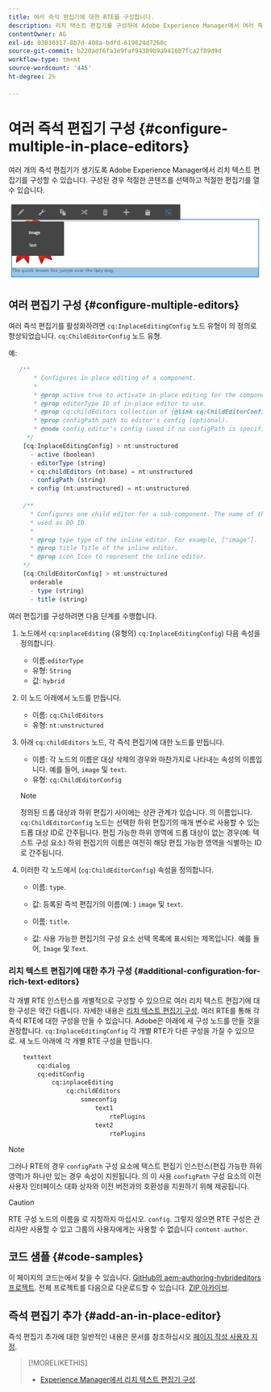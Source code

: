 ```yaml
---
title: 여러 즉석 편집기에 대한 RTE를 구성합니다.
description: 리치 텍스트 편집기를 구성하여 Adobe Experience Manager에서 여러 즉석 편집기를 만들 수 있습니다.
contentOwner: AG
exl-id: 03030317-8b7d-408a-bdfd-619824d7260c
source-git-commit: b220adf6fa3e9faf94389b9a9416b7fca2f89d9d
workflow-type: tm+mt
source-wordcount: '445'
ht-degree: 2%

---
```


# 여러 즉석 편집기 구성 {#configure-multiple-in-place-editors}

여러 개의 즉석 편집기가 생기도록 Adobe Experience Manager에서 리치 텍스트 편집기를 구성할 수 있습니다. 구성된 경우 적절한 콘텐츠를 선택하고 적절한 편집기를 열 수 있습니다.

![특정 즉석 편집기](assets/rte-inplace-editor.png)

## 여러 편집기 구성 {#configure-multiple-editors}

여러 즉석 편집기를 활성화하려면 `cq:InplaceEditingConfig` 노드 유형이 의 정의로 향상되었습니다. `cq:ChildEditorConfig` 노드 유형.

예:

```js
   /**
       * Configures in-place editing of a component.
       *
       * @prop active true to activate in-place editing for the component.
       * @prop editorType ID of in-place editor to use.
       * @prop cq:childEditors collection of {@link cq:ChildEditorConfig} nodes.
       * @prop configPath path to editor's config (optional).
       * @node config editor's config (used if no configPath is specified; optional).
     */
    [cq:InplaceEditingConfig] > nt:unstructured
      - active (boolean)
      - editorType (string)
      + cq:childEditors (nt:base) = nt:unstructured
      - configPath (string)
      + config (nt:unstructured) = nt:unstructured

    /**
      * Configures one child editor for a sub-component. The name of the this node is
      * used as DD ID.
      *
      * @prop type type of the inline editor. For example, ["image"].
      * @prop title Title of the inline editor.
      * @prop icon Icon to represent the inline editor.
    */
    [cq:ChildEditorConfig] > nt:unstructured
      orderable
      - type (string)
      - title (string)
```

여러 편집기를 구성하려면 다음 단계를 수행합니다.

1. 노드에서 `cq:inplaceEditing` (유형의) `cq:InplaceEditingConfig`) 다음 속성을 정의합니다.

   * 이름:`editorType`
   * 유형: `String`
   * 값: `hybrid`

1. 이 노드 아래에서 노드를 만듭니다.

   * 이름: `cq:ChildEditors`
   * 유형: `nt:unstructured`

1. 아래 `cq:childEditors` 노드, 각 즉석 편집기에 대한 노드를 만듭니다.

   * 이름: 각 노드의 이름은 대상 삭제의 경우와 마찬가지로 나타내는 속성의 이름입니다. 예를 들어, `image` 및 `text`.
   * 유형: `cq:ChildEditorConfig`

   >[!NOTE]
   >
   >정의된 드롭 대상과 하위 편집기 사이에는 상관 관계가 있습니다. 의 이름입니다. `cq:ChildEditorConfig` 노드는 선택한 하위 편집기의 매개 변수로 사용할 수 있는 드롭 대상 ID로 간주됩니다. 편집 가능한 하위 영역에 드롭 대상이 없는 경우(예: 텍스트 구성 요소) 하위 편집기의 이름은 여전히 해당 편집 가능한 영역을 식별하는 ID로 간주됩니다.

1. 이러한 각 노드에서 (`cq:ChildEditorConfig`) 속성을 정의합니다.

   * 이름: `type`.
   * 값: 등록된 즉석 편집기의 이름(예: ) `image` 및 `text`.

   * 이름: `title`.
   * 값: 사용 가능한 편집기의 구성 요소 선택 목록에 표시되는 제목입니다. 예를 들어, `Image` 및 `Text`.

### 리치 텍스트 편집기에 대한 추가 구성 {#additional-configuration-for-rich-text-editors}

각 개별 RTE 인스턴스를 개별적으로 구성할 수 있으므로 여러 리치 텍스트 편집기에 대한 구성은 약간 다릅니다. 자세한 내용은 [리치 텍스트 편집기 구성](/help/sites-administering/rich-text-editor.md). 여러 RTE를 통해 각 즉석 RTE에 대한 구성을 만들 수 있습니다. Adobe은 아래에 새 구성 노드를 만들 것을 권장합니다. `cq:InplaceEditingConfig` 각 개별 RTE가 다른 구성을 가질 수 있으므로. 새 노드 아래에 각 개별 RTE 구성을 만듭니다.

```xml
    texttext
        cq:dialog
        cq:editConfig
            cq:inplaceEditing
                cq:childEditors
                    someconfig
                        text1
                            rtePlugins
                        text2
                            rtePlugins
```

>[!NOTE]
>
>그러나 RTE의 경우 `configPath` 구성 요소에 텍스트 편집기 인스턴스(편집 가능한 하위 영역)가 하나만 있는 경우 속성이 지원됩니다. 의 이 사용 `configPath` 구성 요소의 이전 사용자 인터페이스 대화 상자와 이전 버전과의 호환성을 지원하기 위해 제공됩니다.

>[!CAUTION]
>
>RTE 구성 노드의 이름을 로 지정하지 마십시오. `config`. 그렇지 않으면 RTE 구성은 관리자만 사용할 수 있고 그룹의 사용자에게는 사용할 수 없습니다 `content-author`.

## 코드 샘플 {#code-samples}

이 페이지의 코드는에서 찾을 수 있습니다. [GitHub의 aem-authoring-hybrideditors 프로젝트](https://github.com/Adobe-Marketing-Cloud/aem-authoring-hybrideditors). 전체 프로젝트를 다음으로 다운로드할 수 있습니다. [ZIP 아카이브](https://github.com/Adobe-Marketing-Cloud/aem-authoring-hybrideditors/archive/master.zip).

## 즉석 편집기 추가 {#add-an-in-place-editor}

즉석 편집기 추가에 대한 일반적인 내용은 문서를 참조하십시오 [페이지 작성 사용자 지정](/help/sites-developing/customizing-page-authoring-touch.md#add-new-in-place-editor).

>[!MORELIKETHIS]
>
>* [Experience Manager에서 리치 텍스트 편집기 구성](/help/sites-administering/rich-text-editor.md).

